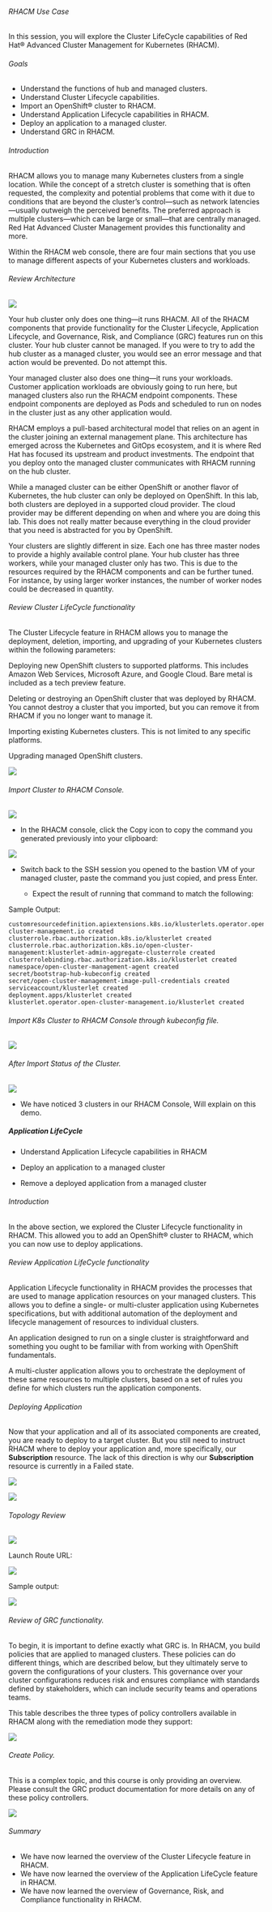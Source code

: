 ###### RHACM Use Case
In this session, you will explore the Cluster LifeCycle capabilities of Red Hat® Advanced Cluster Management for Kubernetes (RHACM).

###### Goals
- Understand the functions of hub and managed clusters.
- Understand Cluster Lifecycle capabilities.
- Import an OpenShift® cluster to RHACM.
- Understand Application Lifecycle capabilities in RHACM.
- Deploy an application to a managed cluster.
- Understand GRC in RHACM.


###### Introduction

RHACM allows you to manage many Kubernetes clusters from a single location. While the concept of a stretch cluster is something that is often requested, the complexity and potential problems that come with it due to conditions that are beyond the cluster’s control—such as network latencies—usually outweigh the perceived benefits. The preferred approach is multiple clusters—which can be large or small—that are centrally managed. Red Hat Advanced Cluster Management provides this functionality and more.

Within the RHACM web console, there are four main sections that you use to manage different aspects of your Kubernetes clusters and workloads.


###### Review Architecture
<img src=images/download.png /> <br>

Your hub cluster only does one thing—it runs RHACM. All of the RHACM components that provide functionality for the Cluster Lifecycle, Application Lifecycle, and Governance, Risk, and Compliance (GRC) features run on this cluster. Your hub cluster cannot be managed. If you were to try to add the hub cluster as a managed cluster, you would see an error message and that action would be prevented. Do not attempt this.

Your managed cluster also does one thing—it runs your workloads. Customer application workloads are obviously going to run here, but managed clusters also run the RHACM endpoint components. These endpoint components are deployed as Pods and scheduled to run on nodes in the cluster just as any other application would.

RHACM employs a pull-based architectural model that relies on an agent in the cluster joining an external management plane. This architecture has emerged across the Kubernetes and GitOps ecosystem, and it is where Red Hat has focused its upstream and product investments. The endpoint that you deploy onto the managed cluster communicates with RHACM running on the hub cluster.

While a managed cluster can be either OpenShift or another flavor of Kubernetes, the hub cluster can only be deployed on OpenShift. In this lab, both clusters are deployed in a supported cloud provider. The cloud provider may be different depending on when and where you are doing this lab. This does not really matter because everything in the cloud provider that you need is abstracted for you by OpenShift.

Your clusters are slightly different in size. Each one has three master nodes to provide a highly available control plane. Your hub cluster has three workers, while your managed cluster only has two. This is due to the resources required by the RHACM components and can be further tuned. For instance, by using larger worker instances, the number of worker nodes could be decreased in quantity.

###### Review Cluster LifeCycle functionality


The Cluster Lifecycle feature in RHACM allows you to manage the deployment, deletion, importing, and upgrading of your Kubernetes clusters within the following parameters:

Deploying new OpenShift clusters to supported platforms. This includes Amazon Web Services, Microsoft Azure, and Google Cloud. Bare metal is included as a tech preview feature.

Deleting or destroying an OpenShift cluster that was deployed by RHACM. You cannot destroy a cluster that you imported, but you can remove it from RHACM if you no longer want to manage it.

Importing existing Kubernetes clusters. This is not limited to any specific platforms.

Upgrading managed OpenShift clusters.

<img src=images/rhacm.gif /> <br>

###### Import Cluster to RHACM Console.

<img src=images/clusterimport.png/> <br>

- In the RHACM console, click the Copy icon to copy the command you generated previously into your clipboard:

<img src=images/clustercopy.png/> <br>

- Switch back to the SSH session you opened to the bastion VM of your managed cluster, paste the command you just copied, and press Enter.

  - Expect the result of running that command to match the following:

Sample Output:
  ```
customresourcedefinition.apiextensions.k8s.io/klusterlets.operator.open-cluster-management.io created
clusterrole.rbac.authorization.k8s.io/klusterlet created
clusterrole.rbac.authorization.k8s.io/open-cluster-management:klusterlet-admin-aggregate-clusterrole created
clusterrolebinding.rbac.authorization.k8s.io/klusterlet created
namespace/open-cluster-management-agent created
secret/bootstrap-hub-kubeconfig created
secret/open-cluster-management-image-pull-credentials created
serviceaccount/klusterlet created
deployment.apps/klusterlet created
klusterlet.operator.open-cluster-management.io/klusterlet created  
  ```

###### Import K8s Cluster to RHACM Console through kubeconfig file.

<img src=images/kubeimport.png/> <br>

###### After Import Status of the Cluster.

<img src=images/status.png/> <br>

  - We have noticed 3 clusters in our RHACM Console, Will explain on this demo.


##### Application LifeCycle

- Understand Application Lifecycle capabilities in RHACM

- Deploy an application to a managed cluster

- Remove a deployed application from a managed cluster

###### Introduction
In the above section, we explored the Cluster Lifecycle functionality in RHACM. This allowed you to add an OpenShift® cluster to RHACM, which you can now use to deploy applications.

###### Review Application LifeCycle functionality

Application Lifecycle functionality in RHACM provides the processes that are used to manage application resources on your managed clusters. This allows you to define a single- or multi-cluster application using Kubernetes specifications, but with additional automation of the deployment and lifecycle management of resources to individual clusters.

An application designed to run on a single cluster is straightforward and something you ought to be familiar with from working with OpenShift fundamentals.

A multi-cluster application allows you to orchestrate the deployment of these same resources to multiple clusters, based on a set of rules you define for which clusters run the application components.

###### Deploying Application

Now that your application and all of its associated components are created, you are ready to deploy to a target cluster. But you still need to instruct RHACM where to deploy your application and, more specifically, our **Subscription** resource. The lack of this direction is why our **Subscription** resource is currently in a Failed state.

<img src=images/createapp1.png/> <br>

<img src=images/createapp2.png/> <br>

###### Topology Review

<img src=images/topology.png/> <br>

Launch Route URL:

<img src=images/route.png/> <br>

Sample output:

<img src=images/output.png/> <br>


###### Review of GRC functionality.

To begin, it is important to define exactly what GRC is. In RHACM, you build policies that are applied to managed clusters. These policies can do different things, which are described below, but they ultimately serve to govern the configurations of your clusters. This governance over your cluster configurations reduces risk and ensures compliance with standards defined by stakeholders, which can include security teams and operations teams.

This table describes the three types of policy controllers available in RHACM along with the remediation mode they support:

<img src=images/policy-table.png/><br>

###### Create Policy.
This is a complex topic, and this course is only providing an overview. Please consult the GRC product documentation for more details on any of these policy controllers.


<img src=images/createpolicy.png/> <br>



###### Summary

- We have now learned the overview of the Cluster Lifecycle feature in RHACM.
- We have now learned the overview of the Application LifeCycle feature in RHACM.
- We have now learned the overview of Governance, Risk, and Compliance functionality in RHACM.
